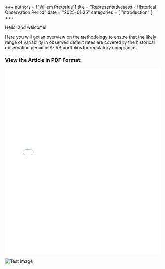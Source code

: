 +++
authors = ["Willem Pretorius"]
title = "Representativeness - Historical Observation Period"
date = "2025-01-25"
categories = [
    "Introduction"
]
+++

Hello, and welcome!

Here you will get an overview on the methodology to ensure that the likely range of variability in observed default rates are covered by the historical observation period in A-IRB portfolios for regulatory compliance.

### View the Article in PDF Format:

<iframe src="/historical_observation_period.pdf" width="100%" height="600px" style="border: none;"></iframe>

![Test Image](/test.jpg)
